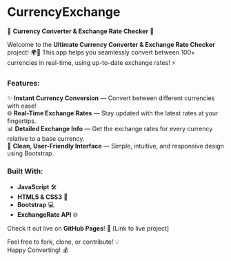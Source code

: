 # CurrencyExchange
🚀 **Currency Converter & Exchange Rate Checker** 💸

Welcome to the **Ultimate Currency Converter & Exchange Rate Checker** project! 🌍💱 This app helps you seamlessly convert between 100+ currencies in real-time, using up-to-date exchange rates! ⚡

### Features:
✨ **Instant Currency Conversion** — Convert between different currencies with ease!  
🌐 **Real-Time Exchange Rates** — Stay updated with the latest rates at your fingertips.  
📊 **Detailed Exchange Info** — Get the exchange rates for every currency relative to a base currency.  
🔄 **Clean, User-Friendly Interface** — Simple, intuitive, and responsive design using Bootstrap.  

### Built With:
- **JavaScript** 🛠️
- **HTML5 & CSS3** 🎨
- **Bootstrap** 💻
- **ExchangeRate API** 🌐

Check it out live on **GitHub Pages**! 🎉 [Link to live project]  

Feel free to fork, clone, or contribute! 💡  
Happy Converting! 💰
